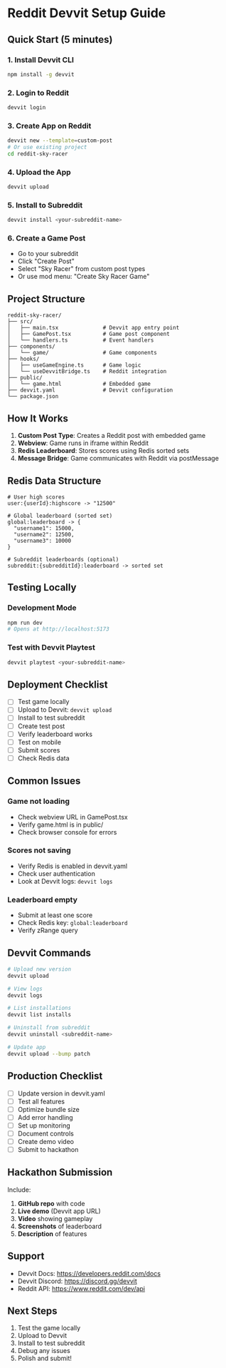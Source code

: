 # Reddit Devvit Setup Guide

## Quick Start (5 minutes)

### 1. Install Devvit CLI
```bash
npm install -g devvit
```

### 2. Login to Reddit
```bash
devvit login
```

### 3. Create App on Reddit
```bash
devvit new --template=custom-post
# Or use existing project
cd reddit-sky-racer
```

### 4. Upload the App
```bash
devvit upload
```

### 5. Install to Subreddit
```bash
devvit install <your-subreddit-name>
```

### 6. Create a Game Post
- Go to your subreddit
- Click "Create Post"
- Select "Sky Racer" from custom post types
- Or use mod menu: "Create Sky Racer Game"

## Project Structure

```
reddit-sky-racer/
├── src/
│   ├── main.tsx              # Devvit app entry point
│   ├── GamePost.tsx          # Game post component
│   └── handlers.ts           # Event handlers
├── components/
│   └── game/                 # Game components
├── hooks/
│   ├── useGameEngine.ts      # Game logic
│   └── useDevvitBridge.ts    # Reddit integration
├── public/
│   └── game.html             # Embedded game
├── devvit.yaml               # Devvit configuration
└── package.json
```

## How It Works

1. **Custom Post Type**: Creates a Reddit post with embedded game
2. **Webview**: Game runs in iframe within Reddit
3. **Redis Leaderboard**: Stores scores using Redis sorted sets
4. **Message Bridge**: Game communicates with Reddit via postMessage

## Redis Data Structure

```
# User high scores
user:{userId}:highscore -> "12500"

# Global leaderboard (sorted set)
global:leaderboard -> {
  "username1": 15000,
  "username2": 12500,
  "username3": 10000
}

# Subreddit leaderboards (optional)
subreddit:{subredditId}:leaderboard -> sorted set
```

## Testing Locally

### Development Mode
```bash
npm run dev
# Opens at http://localhost:5173
```

### Test with Devvit Playtest
```bash
devvit playtest <your-subreddit-name>
```

## Deployment Checklist

- [ ] Test game locally
- [ ] Upload to Devvit: `devvit upload`
- [ ] Install to test subreddit
- [ ] Create test post
- [ ] Verify leaderboard works
- [ ] Test on mobile
- [ ] Submit scores
- [ ] Check Redis data

## Common Issues

### Game not loading
- Check webview URL in GamePost.tsx
- Verify game.html is in public/
- Check browser console for errors

### Scores not saving
- Verify Redis is enabled in devvit.yaml
- Check user authentication
- Look at Devvit logs: `devvit logs`

### Leaderboard empty
- Submit at least one score
- Check Redis key: `global:leaderboard`
- Verify zRange query

## Devvit Commands

```bash
# Upload new version
devvit upload

# View logs
devvit logs

# List installations
devvit list installs

# Uninstall from subreddit
devvit uninstall <subreddit-name>

# Update app
devvit upload --bump patch
```

## Production Checklist

- [ ] Update version in devvit.yaml
- [ ] Test all features
- [ ] Optimize bundle size
- [ ] Add error handling
- [ ] Set up monitoring
- [ ] Document controls
- [ ] Create demo video
- [ ] Submit to hackathon

## Hackathon Submission

Include:
1. **GitHub repo** with code
2. **Live demo** (Devvit app URL)
3. **Video** showing gameplay
4. **Screenshots** of leaderboard
5. **Description** of features

## Support

- Devvit Docs: https://developers.reddit.com/docs
- Devvit Discord: https://discord.gg/devvit
- Reddit API: https://www.reddit.com/dev/api

## Next Steps

1. Test the game locally
2. Upload to Devvit
3. Install to test subreddit
4. Debug any issues
5. Polish and submit!
